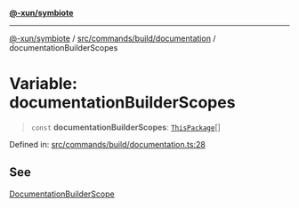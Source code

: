 [**@-xun/symbiote**](../../../../../README.md)

***

[@-xun/symbiote](../../../../../README.md) / [src/commands/build/documentation](../README.md) / documentationBuilderScopes

# Variable: documentationBuilderScopes

> `const` **documentationBuilderScopes**: [`ThisPackage`](../../../../configure/enumerations/ThisPackageGlobalScope.md#thispackage)[]

Defined in: [src/commands/build/documentation.ts:28](https://github.com/Xunnamius/symbiote/blob/261741e26a03ae661b506c3872cb86af79a07f11/src/commands/build/documentation.ts#L28)

## See

[DocumentationBuilderScope](../../../../configure/enumerations/ThisPackageGlobalScope.md)
